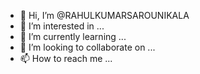 - 👋 Hi, I’m @RAHULKUMARSAROUNIKALA
- 👀 I’m interested in ...
- 🌱 I’m currently learning ...
- 💞️ I’m looking to collaborate on ...
- 📫 How to reach me ...

<!---
RAHULKUMARSAROUNIKALA/RAHULKUMARSAROUNIKALA is a ✨ special ✨ repository because its `README.md` (this file) appears on your GitHub profile.
You can click the Preview link to take a look at your changes.
--->

